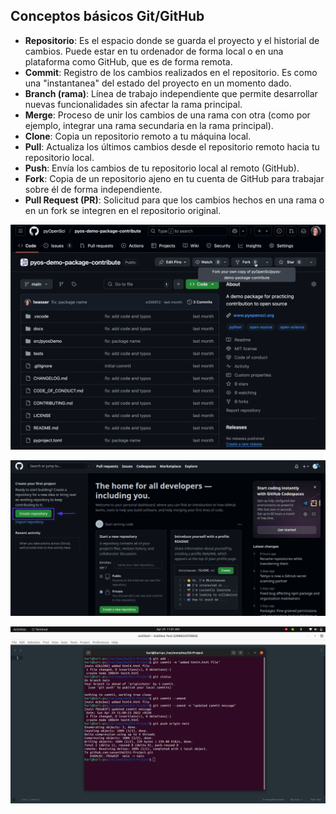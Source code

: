 ## Conceptos básicos Git/GitHub

- **Repositorio**: Es el espacio donde se guarda el proyecto y el historial de cambios. Puede estar en tu ordenador de forma local o en una plataforma como GitHub, que es de forma remota.  
- **Commit**: Registro de los cambios realizados en el repositorio. Es como una "instantanea" del estado del proyecto en un momento dado.  
- **Branch (rama)**: Línea de trabajo independiente que permite desarrollar nuevas funcionalidades sin afectar la rama principal.  
- **Merge**: Proceso de unir los cambios de una rama con otra (como por ejemplo, integrar una rama secundaria en la rama principal).  
- **Clone**: Copia un repositorio remoto a tu máquina local.  
- **Pull**: Actualiza los últimos cambios desde el repositorio remoto hacia tu repositorio local.  
- **Push**: Envía los cambios de tu repositorio local al remoto (GitHub).  
- **Fork**: Copia de un repositorio ajeno en tu cuenta de GitHub para trabajar sobre él de forma independiente.  
- **Pull Request (PR)**: Solicitud para que los cambios hechos en una rama o en un fork se integren en el repositorio original.  







![GIFT](/img/GIT3.gif)

![repositorio](/img/GIT2.png)


![holaaa](/img/GIT4.png)



